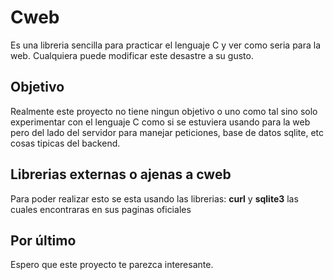 # Cweb
Es una libreria sencilla para practicar el lenguaje C y ver como seria para la web. Cualquiera puede modificar este desastre a su gusto.
## Objetivo
Realmente este proyecto no tiene ningun objetivo o uno como tal sino solo experimentar con el lenguaje C como si se estuviera usando para la web pero del lado del servidor para manejar peticiones, base de datos sqlite, etc cosas tipicas del backend.
## Librerias externas o ajenas a cweb
Para poder realizar esto se esta usando las librerias: **curl** y **sqlite3** las cuales encontraras en sus paginas oficiales
## Por último
Espero que este proyecto te parezca interesante.
